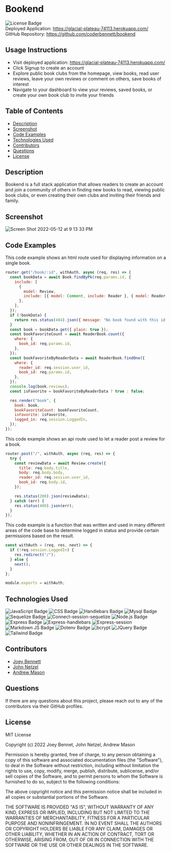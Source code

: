 # Bookend

![License Badge](https://img.shields.io/badge/License-MIT-blue)  
Deployed Application: https://glacial-plateau-74113.herokuapp.com/  
GitHub Repository: https://github.com/coderbennett/bookend

## Usage Instructions
- Visit deployed application: https://glacial-plateau-74113.herokuapp.com/  
- Click Signup to create an account
- Explore public book clubs from the homepage, view books, read user reviews, leave your own reviews or comment on others, save books of interest
- Navigate to your dashboard to view your reviews, saved books, or create your own book club to invite your friends

## Table of Contents

- [Description](#description)
- [Screenshot](#screenshot)
- [Code Examples](#code-examples)
- [Technologies Used](#technologies-used)
- [Contributors](#contributors)
- [Questions](#questions)
- [License](#license)

## Description

Bookend is a full stack application that allows readers to create an account and join a community of others in finding new books to read, viewing public book clubs, or even creating their own clubs and inviting their friends and family.

## Screenshot

![Screen Shot 2022-05-12 at 9 13 33 PM](https://user-images.githubusercontent.com/99947655/168211624-1077d555-dc11-4a8c-91e1-3bcc07351e69.png)

## Code Examples

This code example shows an html route used for displaying information on a single book.

```js
router.get("/book/:id", withAuth, async (req, res) => {
  const bookData = await Book.findByPk(req.params.id, {
    include: [
      {
        model: Review,
        include: [{ model: Comment, include: Reader }, { model: Reader }],
      },
    ],
  });
  if (!bookData) {
    return res.status(404).json({ message: "No book found with this id." });
  }
  const book = bookData.get({ plain: true });
  const bookFavoriteCount = await ReaderBook.count({
    where: {
      book_id: req.params.id,
    },
  });
  const bookFavoriteByReaderData = await ReaderBook.findOne({
    where: {
      reader_id: req.session.user_id,
      book_id: req.params.id,
    },
  });
  console.log(book.reviews);
  const isFavorite = bookFavoriteByReaderData ? true : false;

  res.render("book", {
    book: book,
    bookFavoriteCount: bookFavoriteCount,
    isFavorite: isFavorite,
    logged_in: req.session.LoggedIn,
  });
});
```

This code example shows an api route used to let a reader post a review for a book.

```js
router.post("/", withAuth, async (req, res) => {
  try {
    const reviewData = await Review.create({
      title: req.body.title,
      body: req.body.body,
      reader_id: req.session.user_id,
      book_id: req.body.id,
    });

    res.status(200).json(reviewData);
  } catch (err) {
    res.status(400).json(err);
  }
});
```

This code example is a function that was written and used in many different areas of the code base to determine logged in status and provide certain permissions based on the result.

```js
const withAuth = (req, res, next) => {
  if (!req.session.LoggedIn) {
    res.redirect("/");
  } else {
    next();
  }
};

module.exports = withAuth;
```

## Technologies Used

![JavaScript Badge](https://img.shields.io/badge/Language-JavaScript-yellow)
![CSS Badge](https://img.shields.io/badge/Language-CSS-blue)
![Handlebars Badge](https://img.shields.io/badge/Language-Handlebars-orange)
![Mysql Badge](https://img.shields.io/badge/Database-MySql-informational)
![Sequelize Badge](https://img.shields.io/badge/NPM-Sequelize-important)
![Connect-session-sequelize](https://img.shields.io/badge/NPM-connect--session--sequelize-brightgreen)
![Node.js Badge](https://img.shields.io/badge/Environment-Node.js-red)
![Express Badge](https://img.shields.io/badge/NPM-Express.js-green)
![Express-handlebars](https://img.shields.io/badge/NPM-express--handlebars-yellowgreen)
![Express-session](https://img.shields.io/badge/NPM-express--session-ff69b4)
![Markdown JS Badge](https://img.shields.io/badge/NPM-Markdown%20js-yellow)
![Dotenv Badge](https://img.shields.io/badge/NPM-dotenv-blueviolet)
![bcrypt](https://img.shields.io/badge/NPM-bcrypt-9cf)
![JQuery Badge](https://img.shields.io/badge/UI-JQuery%20UI-important)
![Tailwind Badge](https://img.shields.io/badge/CSS-Tailwind-blue)

## Contributors

- [Joey Bennett](https://github.com/coderbennett)
- [John Netzel](https://github.com/CommieDog)
- [Andrew Mason](https://github.com/atmason90)

## Questions

If there are any questions about this project, please reach out to any of the contributors via their GitHub profiles.

## License

MIT License

Copyright (c) 2022 Joey Bennet, John Netzel, Andrew Mason

Permission is hereby granted, free of charge, to any person obtaining a copy of this software and associated documentation files (the "Software"), to deal in the Software without restriction, including without limitation the rights to use, copy, modify, merge, publish, distribute, sublicense, and/or sell copies of the Software, and to permit persons to whom the Software is furnished to do so, subject to the following conditions:

The above copyright notice and this permission notice shall be included in all copies or substantial portions of the Software.

THE SOFTWARE IS PROVIDED "AS IS", WITHOUT WARRANTY OF ANY KIND, EXPRESS OR IMPLIED, INCLUDING BUT NOT LIMITED TO THE WARRANTIES OF MERCHANTABILITY, FITNESS FOR A PARTICULAR PURPOSE AND NONINFRINGEMENT. IN NO EVENT SHALL THE AUTHORS OR COPYRIGHT HOLDERS BE LIABLE FOR ANY CLAIM, DAMAGES OR OTHER LIABILITY, WHETHER IN AN ACTION OF CONTRACT, TORT OR OTHERWISE, ARISING FROM, OUT OF OR IN CONNECTION WITH THE SOFTWARE OR THE USE OR OTHER DEALINGS IN THE SOFTWARE.
